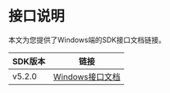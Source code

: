 # 接口说明

本文为您提供了Windows端的SDK接口文档链接。

|SDK版本|链接|
|-----|--|
|v5.2.0|[Windows接口文档](http://alisdk-api-doc.oss-cn-hangzhou.aliyuncs.com/player/5.2.0/win/index.html?spm=a2c4g.11186623.2.11.322b237d1YpOQL)|

